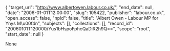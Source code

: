 {
  "target_url": "http://www.albertowen.labour.co.uk/", 
  "end_date": null, 
  "date": "2006-01-01T12:00:00", 
  "slug": 105422, 
  "publisher": "labour.co.uk", 
  "open_access": false, 
  "npld": false, 
  "title": "Albert Owen - Labour MP for Ynys M\u00f4n", 
  "subjects": [], 
  "collections": [], 
  "record_id": "20060101T120000/Yus1bHspoFphcQaDiR2h9Q==", 
  "scope": "root", 
  "start_date": null
}

None